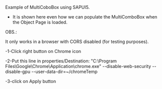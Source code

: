 Example of MultiCoboBox using SAPUI5.

- It is shown here even how we can populate the MultiComboBox when the Object Page is loaded.

OBS.:

It only works in a browser with CORS disabled (for testing purposes).

-1-Click right button on Chrome icon

-2-Put this line in properties/Destination: "C:\Program Files\Google\Chrome\Application\chrome.exe" --disable-web-security --disable-gpu --user-data-dir=~/chromeTemp

-3-click on Apply button
